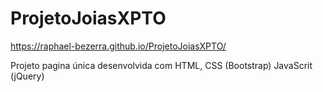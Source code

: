 # ProjetoJoiasXPTO

https://raphael-bezerra.github.io/ProjetoJoiasXPTO/

Projeto pagina única desenvolvida com HTML, CSS (Bootstrap) JavaScrit (jQuery)
